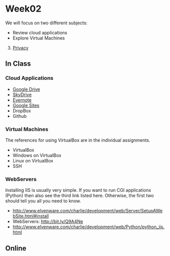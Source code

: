 Week02
======

We will focus on two different subjects:

-   Review cloud applications
-   Explore Virtual Machines
3.  [Privacy](http://bit.ly/1ak3jVM)

In Class
--------


### Cloud Applications

-   [Google Drive](http://www.elvenware.com/charlie/os/Android/AndroidApplications.html#googleDocs)
-   [SkyDrive](http://www.elvenware.com/charlie/os/Android/AndroidApplications.html#microsoftSkyDrive)
-   [Evernote](http://www.elvenware.com/charlie/os/Android/AndroidApplications.html#evernote)
-   [Google Sites](http://www.elvenware.com/charlie/os/Android/AndroidApplications.html#googleSites)
-   DropBox
-   Github

### Virtual Machines

The references for using VirtualBox are in the individual assignments.

-   VirtualBox
-   Windows on VirtualBox
-   Linux on VirtualBox
-   SSH

### WebServers

Installing IIS is usually very simple. If you want to run CGI applications
(Python) then also see the third link listed here. Otherwise, the first two
should tell you all you need to know.

-   <http://www.elvenware.com/charlie/development/web/Server/SetupAWebSite.html#install>
-   WebServers: <http://bit.ly/Q9A4Ne>
-   <http://www.elvenware.com/charlie/development/web/Python/python_iis.html>

Online
------

